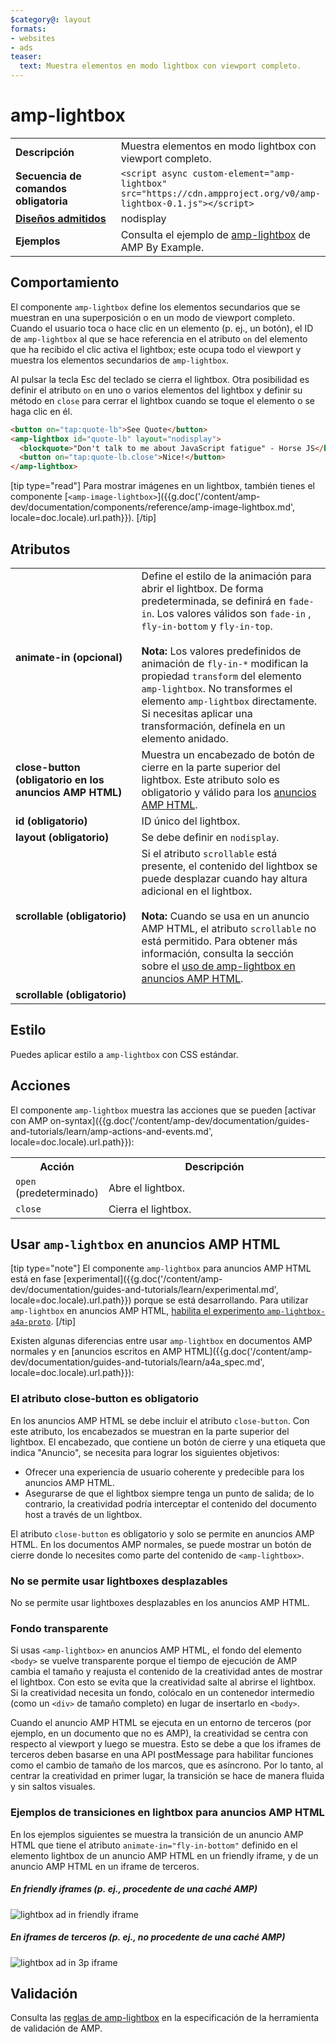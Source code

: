```yaml
---
$category@: layout
formats:
- websites
- ads
teaser:
  text: Muestra elementos en modo lightbox con viewport completo.
---
```




<!--
       Copyright 2016 The AMP HTML Authors. All Rights Reserved.

       Licensed under the Apache License, Version 2.0 (the "License");
     you may not use this file except in compliance with the License.
     You may obtain a copy of the License at

     http://www.apache.org/licenses/LICENSE-2.0

     Unless required by applicable law or agreed to in writing, software
     distributed under the License is distributed on an "AS-IS" BASIS,
     WITHOUT WARRANTIES OR CONDITIONS OF ANY KIND, either express or implied.
     See the License for the specific language governing permissions and
     limitations under the License.
-->

# amp-lightbox

<table>
  <tr>
    <td width="40%"><strong>Descripción</strong></td>
    <td>Muestra elementos en modo lightbox con viewport completo.</td>
  </tr>
  <tr>
    <td width="40%"><strong>Secuencia de comandos obligatoria</strong></td>
    <td><code>&lt;script async custom-element="amp-lightbox" src="https://cdn.ampproject.org/v0/amp-lightbox-0.1.js"&gt;&lt;/script&gt;</code></td>
  </tr>
  <tr>
    <td class="col-fourty"><strong><a href="{{g.doc('/content/amp-dev/documentation/guides-and-tutorials/develop/style_and_layout/control_layout.md', locale=doc.locale).url.path}}">Diseños admitidos</a></strong></td>
    <td>nodisplay</td>
  </tr>
  <tr>
    <td width="40%"><strong>Ejemplos</strong></td>
    <td>Consulta el ejemplo de <a href="https://ampbyexample.com/components/amp-lightbox/">amp-lightbox</a> de AMP By Example.</td>
  </tr>
</table>

## Comportamiento

El componente `amp-lightbox` define los elementos secundarios que se muestran en una superposición o en un modo de viewport completo. Cuando el usuario toca o hace clic en un elemento (p. ej., un botón), el ID de `amp-lightbox` al que se hace referencia en el atributo `on` del elemento que ha recibido el clic activa el lightbox; este ocupa todo el viewport y muestra los elementos secundarios de `amp-lightbox`.

Al pulsar la tecla Esc del teclado se cierra el lightbox. Otra posibilidad es definir el atributo `on` en uno o varios elementos del lightbox y definir su método en `close` para cerrar el lightbox cuando se toque el elemento o se haga clic en él.

```html
<button on="tap:quote-lb">See Quote</button>
<amp-lightbox id="quote-lb" layout="nodisplay">
  <blockquote>"Don't talk to me about JavaScript fatigue" - Horse JS</blockquote>
  <button on="tap:quote-lb.close">Nice!</button>
</amp-lightbox>
```

[tip type="read"]
Para mostrar imágenes en un lightbox, también tienes el componente [`<amp-image-lightbox>`]({{g.doc('/content/amp-dev/documentation/components/reference/amp-image-lightbox.md', locale=doc.locale).url.path}}).
[/tip]

## Atributos

<table>
  <tr>
    <td width="40%"><strong>animate-in (opcional)</strong></td>
    <td>Define el estilo de la animación para abrir el lightbox. De forma predeterminada, se definirá en <code>fade-in</code>. Los valores válidos son <code>fade-in</code> , <code>fly-in-bottom</code> y <code>fly-in-top</code>.
      <br><br>
        <strong>Nota:</strong> Los valores predefinidos de animación de <code>fly-in-*</code> modifican la propiedad <code>transform</code> del elemento <code>amp-lightbox</code>. No transformes el elemento <code>amp-lightbox</code> directamente. Si necesitas aplicar una transformación, defínela en un elemento anidado.</td>
      </tr>
      <tr>
        <td width="40%"><strong>close-button (obligatorio en los anuncios AMP HTML)</strong></td>
        <td>Muestra un encabezado de botón de cierre en la parte superior del lightbox. Este atributo solo es obligatorio y válido para los <a href="#a4a">anuncios AMP HTML</a>.</td>
      </tr>
      <tr>
        <td width="40%"><strong>id (obligatorio)</strong></td>
        <td>ID único del lightbox.</td>
      </tr>
      <tr>
        <td width="40%"><strong>layout (obligatorio)</strong></td>
        <td>Se debe definir en <code>nodisplay</code>.</td>
      </tr>
      <tr>
        <td width="40%"><strong>scrollable (obligatorio)</strong></td>
        <td>Si el atributo <code>scrollable</code> está presente, el contenido del lightbox se puede desplazar cuando hay altura adicional en el lightbox.
          <br><br>
            <strong>Nota:</strong> Cuando se usa <code><amp-lightbox></code> en un anuncio AMP HTML, el atributo <code>scrollable</code> no está permitido. Para obtener más información, consulta la sección sobre el <a href="#a4a">uso de amp-lightbox en anuncios AMP HTML</a>.</td>
          </tr>
          <tr>
            <td width="40%"><strong>scrollable (obligatorio)</strong></td>
            <td></td>
          </tr>
        </table>

## Estilo

Puedes aplicar estilo a `amp-lightbox` con CSS estándar.

## Acciones

El componente `amp-lightbox` muestra las acciones que se pueden [activar con AMP on-syntax]({{g.doc('/content/amp-dev/documentation/guides-and-tutorials/learn/amp-actions-and-events.md', locale=doc.locale).url.path}}):

<table>
  <tr>
    <th width="20%">Acción</th>
    <th>Descripción</th>
  </tr>
  <tr>
    <td><code>open</code> (predeterminado)</td>
    <td>Abre el lightbox.</td>
  </tr>
  <tr>
    <td><code>close</code></td>
    <td>Cierra el lightbox.</td>
  </tr>
</table>

## <a id="a4a"></a> Usar `amp-lightbox` en anuncios AMP HTML

[tip type="note"]
El componente `amp-lightbox` para anuncios AMP HTML está en fase [experimental]({{g.doc('/content/amp-dev/documentation/guides-and-tutorials/learn/experimental.md', locale=doc.locale).url.path}}) porque se está desarrollando. Para utilizar `amp-lightbox` en anuncios AMP HTML, [habilita el experimento `amp-lightbox-a4a-proto`](http://cdn.ampproject.org/experiments.html).
[/tip]

Existen algunas diferencias entre usar `amp-lightbox` en documentos AMP normales y en [anuncios escritos en AMP HTML]({{g.doc('/content/amp-dev/documentation/guides-and-tutorials/learn/a4a_spec.md', locale=doc.locale).url.path}}):

### El atributo close-button es obligatorio

En los anuncios AMP HTML se debe incluir el atributo `close-button`. Con este atributo, los encabezados se muestran en la parte superior del lightbox. El encabezado, que contiene un botón de cierre y una etiqueta que indica "Anuncio", se necesita para lograr los siguientes objetivos:

* Ofrecer una experiencia de usuario coherente y predecible para los anuncios AMP HTML.
* Asegurarse de que el lightbox siempre tenga un punto de salida; de lo contrario, la creatividad podría interceptar el contenido del documento host a través de un lightbox.

El atributo `close-button` es obligatorio y solo se permite en anuncios AMP HTML. En los documentos AMP normales, se puede mostrar un botón de cierre donde lo necesites como parte del contenido de `<amp-lightbox>`.

### No se permite usar lightboxes desplazables

No se permite usar lightboxes desplazables en los anuncios AMP HTML.

### Fondo transparente

Si usas `<amp-lightbox>` en anuncios AMP HTML, el fondo del elemento `<body>` se vuelve transparente porque el tiempo de ejecución de AMP cambia el tamaño y reajusta el contenido de la creatividad antes de mostrar el lightbox. Con esto se evita que la creatividad salte al abrirse el lightbox. Si la creatividad necesita un fondo, colócalo en un contenedor intermedio (como un `<div>` de tamaño completo) en lugar de insertarlo en `<body>`.

Cuando el anuncio AMP HTML se ejecuta en un entorno de terceros (por ejemplo, en un documento que no es AMP), la creatividad se centra con respecto al viewport y luego se muestra. Esto se debe a que los iframes de terceros deben basarse en una API postMessage para habilitar funciones como el cambio de tamaño de los marcos, que es asíncrono. Por lo tanto, al centrar la creatividad en primer lugar, la transición se hace de manera fluida y sin saltos visuales.

### Ejemplos de transiciones en lightbox para anuncios AMP HTML

En los ejemplos siguientes se muestra la transición de un anuncio AMP HTML que tiene el atributo `animate-in="fly-in-bottom"` definido en el elemento lightbox de un anuncio AMP HTML en un friendly iframe, y de un anuncio AMP HTML en un iframe de terceros.

##### En friendly iframes (p. ej., procedente de una caché AMP)

<amp-img alt="lightbox ad in friendly iframe" width="360" height="480" src="https://github.com/ampproject/amphtml/raw/master/spec/img/lightbox-ad-fie.gif" layout="fixed">
  <noscript>
    <img alt="lightbox ad in friendly iframe" src="../../spec/img/lightbox-ad-fie.gif">
    </noscript>
  </amp-img>

##### En iframes de terceros (p. ej., no procedente de una caché AMP)

<amp-img alt="lightbox ad in 3p iframe" width="360" height="480" src="https://github.com/ampproject/amphtml/raw/master/spec/img/lightbox-ad-3p.gif" layout="fixed">
  <noscript>
    <img alt="lightbox ad in 3p iframe" src="../../spec/img/lightbox-ad-3p.gif">
    </noscript>
  </amp-img>

## Validación

Consulta las [reglas de amp-lightbox](https://github.com/ampproject/amphtml/blob/master/extensions/amp-lightbox/validator-amp-lightbox.protoascii) en la especificación de la herramienta de validación de AMP.
